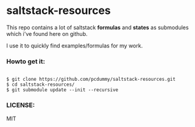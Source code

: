 # saltstack-resources
This repo contains a lot of saltstack **formulas** and **states** as submodules which i've found here on github.

I use it to quickly find examples/formulas for my work.

### Howto get it:
<pre><code>
$ git clone https://github.com/pcdummy/saltstack-resources.git
$ cd saltstack-resources/
$ git submodule update --init --recursive
</code></pre>

### LICENSE:
MIT
